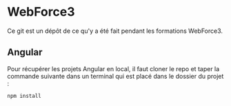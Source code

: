 # WebForce3

Ce git est un dépôt de ce qu'y a été fait pendant les formations WebForce3.

## Angular

Pour récupérer les projets Angular en local, il faut cloner le repo et taper la commande suivante dans un terminal qui est placé dans le dossier du projet :
```
npm install
```